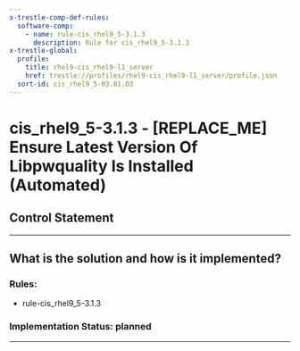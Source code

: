 ```yaml
---
x-trestle-comp-def-rules:
  software-comp:
    - name: rule-cis_rhel9_5-3.1.3
      description: Rule for cis_rhel9_5-3.1.3
x-trestle-global:
  profile:
    title: rhel9-cis_rhel9-l1_server
    href: trestle://profiles/rhel9-cis_rhel9-l1_server/profile.json
  sort-id: cis_rhel9_5-03.01.03
---
```


# cis_rhel9_5-3.1.3 - \[REPLACE_ME\] Ensure Latest Version Of Libpwquality Is Installed (Automated)

## Control Statement

______________________________________________________________________

## What is the solution and how is it implemented?

<!-- For implementation status enter one of: implemented, partial, planned, alternative, not-applicable -->

<!-- Note that the list of rules under ### Rules: is read-only and changes will not be captured after assembly to JSON -->

<!-- Add control implementation description here for control: cis_rhel9_5-3.1.3 -->

### Rules:

  - rule-cis_rhel9_5-3.1.3

### Implementation Status: planned

______________________________________________________________________
